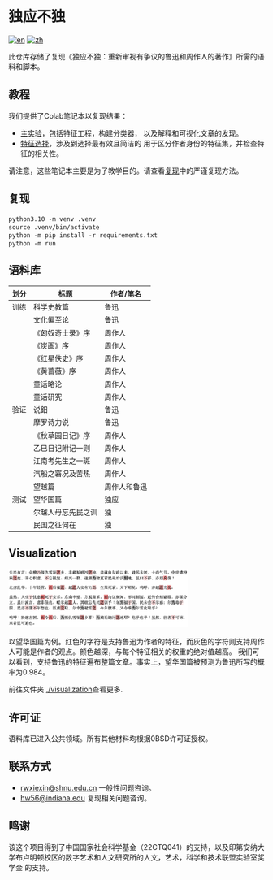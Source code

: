 # 独应不独

[![en](https://img.shields.io/badge/lang-en-green.svg)](https://codeberg.org/haining/the_many_voices/src/branch/main/README.md)
[![zh](https://img.shields.io/badge/lang-zh-green.svg)](https://codeberg.org/haining/the_many_voices/src/branch/main/README.zh.md)

此仓库存储了复现《独应不独：重新审视有争议的鲁迅和周作人的著作》所需的语料和脚本。

## 教程

我们提供了Colab笔记本以复现结果：
- [主实验](https://colab.research.google.com/drive/1gYdugVvy_4R2IU3J1oASK5BgV3EiB9Gb?usp=sharing)，包括特征工程，构建分类器，
以及解释和可视化文章的发现。
- [特征选择](https://colab.research.google.com/drive/1ryNXKcRrnvPEs61udXisuaHi2bEMbCWQ?usp=sharing)，涉及到选择最有效且简洁的
用于区分作者身份的特征集，并检查特征的相关性。

请注意，这些笔记本主要是为了教学目的。请查看[复现](#reproduction)中的严谨复现方法。

## 复现

```python3.10
python3.10 -m venv .venv
source .venv/bin/activate
python -m pip install -r requirements.txt
python -m run
```

## 语料库

| 划分 | 标题                                                                           | 作者/笔名  |
|----|-------------------------------------------------------------------------------|--------|
| 训练 | 科学史教篇                                                                        | 鲁迅     |
|    | 文化偏至论                                                                        | 鲁迅     |
|    | 《匈奴奇士录》序                                                                     | 周作人    |
|    | 《炭画》序                                                                        | 周作人    |
|    | 《红星佚史》序                                                                      | 周作人    |
|    | 《黄蔷薇》序                                                                       | 周作人    |
|    | 童话略论                                                                         | 周作人    |
|    | 童话研究                                                                         | 周作人    |
| 验证 | 说鈤                                                                             | 鲁迅     |
|    | 摩罗诗力说                                                                        | 鲁迅     |
|    | 《秋草园日记》序                                                                     | 周作人    |
|    | 乙巳日记附记一则                                                                     | 周作人    |
|    | 江南考先生之一斑                                                                     | 周作人    |
|    | 汽船之窘况及苦热                                                                     | 周作人    |
|    | 望越篇                                                                          | 周作人和鲁迅 |
| 测试 | 望华国篇                                                                         | 独应     |
|    | 尔越人毋忘先民之训                                                                    | 独      |
|    | 民国之征何在                                                                       | 独      |

## Visualization

<img src="assets/eyrwyxmzx.jpg" width="70%">

以望华国篇为例。红色的字符是支持鲁迅为作者的特征，而灰色的字符则支持周作人可能是作者的观点。颜色越深，与每个特征相关的权重的绝对值越高。
我们可以看到，支持鲁迅的特征遍布整篇文章。事实上，望华国篇被预测为鲁迅所写的概率为0.984。

前往文件夹 
[./visualization](https://codeberg.org/haining/the_many_voices/src/branch/main/visualization)查看更多.


## 许可证

语料库已进入公共领域。所有其他材料均根据0BSD许可证授权。

[//]: # (## 引用)

[//]: # (待处理)

[//]: # ()
[//]: # (## 演示)

[//]: # (待处理)

## 联系方式
- [rwxiexin@shnu.edu.cn](mailto:rwxiexin@shnu.edu.cn) 一般性问题咨询。
- [hw56@indiana.edu](mailto:hw56@indiana.edu) 复现相关问题咨询。

## 鸣谢

该这个项目得到了中国国家社会科学基金（22CTQ041）的支持，以及印第安纳大学布卢明顿校区的数字艺术和人文研究所的人文，艺术，科学和技术联盟实验室奖学金
的支持。
